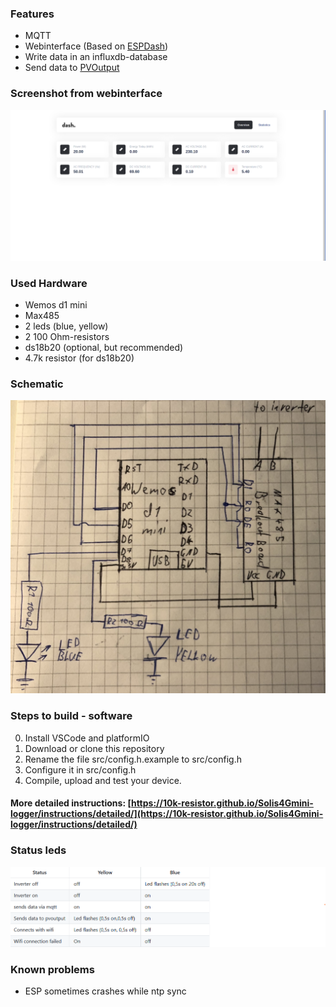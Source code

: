 ### Features
- MQTT
- Webinterface (Based on [ESPDash](https://github.com/ayushsharma82/ESP-DASH))
- Write data in an influxdb-database
- Send data to [PVOutput](https://pvoutput.org/)


### Screenshot from webinterface
![Schematic](files/img/webinterface.png "Picture from webinterface")

### Used Hardware
- Wemos d1 mini
- Max485
- 2 leds (blue, yellow)
- 2 100 Ohm-resistors
- ds18b20 (optional, but recommended)
- 4.7k resistor (for ds18b20)

### Schematic
![Schematic](files/img/schematic.jpg "Picture from schematic")

### Steps to build - software
0. Install VSCode and platformIO
1. Download or clone this repository
2. Rename the file src/config.h.example to src/config.h
3. Configure it in src/config.h
4. Compile, upload and test your device.
#### More detailed instructions: [https://10k-resistor.github.io/Solis4Gmini-logger/instructions/detailed/](https://10k-resistor.github.io/Solis4Gmini-logger/instructions/detailed/)

 
### Status leds
![Schematic](files/img/table-leds.png "Picture from schematic")

### Known problems
 - ESP sometimes crashes while ntp sync
